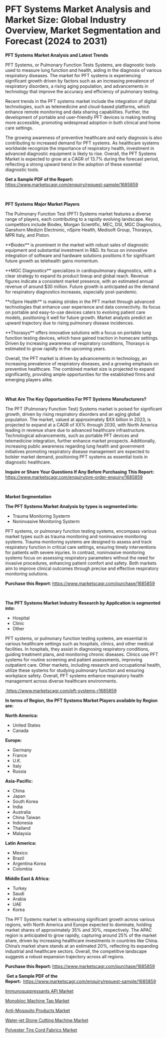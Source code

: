 <p><h1>PFT Systems Market Analysis and Market Size: Global Industry Overview, Market Segmentation and Forecast (2024 to 2031)</h1></p><p><strong>PFT Systems Market Analysis and Latest Trends</strong></p>
<p><p>PFT Systems, or Pulmonary Function Tests Systems, are diagnostic tools used to measure lung function and health, aiding in the diagnosis of various respiratory diseases. The market for PFT systems is experiencing significant growth driven by factors such as an increasing prevalence of respiratory disorders, a rising aging population, and advancements in technology that improve the accuracy and efficiency of pulmonary testing.</p><p>Recent trends in the PFT systems market include the integration of digital technologies, such as telemedicine and cloud-based platforms, which enhance remote monitoring and data sharing capabilities. Further, the development of portable and user-friendly PFT devices is making testing more accessible, promoting widespread adoption in both clinical and home care settings. </p><p>The growing awareness of preventive healthcare and early diagnosis is also contributing to increased demand for PFT systems. As healthcare systems worldwide recognize the importance of respiratory health, investment in advanced diagnostic equipment is likely to rise. Overall, the PFT Systems Market is expected to grow at a CAGR of 13.7% during the forecast period, reflecting a strong upward trend in the adoption of these essential diagnostic tools.</p></p>
<p><strong>Get a Sample PDF of the Report:&nbsp;</strong> <a href="https://www.marketscagr.com/enquiry/request-sample/1685859?utm_campaign=1286&utm_medium=2&utm_source=Github&utm_content=ia&utm_term=13102024&utm_id=pft-systems">https://www.marketscagr.com/enquiry/request-sample/1685859</a></p>
<p>&nbsp;</p>
<p><strong>PFT Systems Major Market Players</strong></p>
<p><p>The Pulmonary Function Test (PFT) Systems market features a diverse range of players, each contributing to a rapidly evolving landscape. Key competitors include Biodex, Morgan Scientific, MEC, DSI, MGC Diagnostics, Ganshorn Medizin Electronic, nSpire Health, Medisoft Group, Thorasys, MPR Italy, and Piston.</p><p>**Biodex** is prominent in the market with robust sales of diagnostic equipment and substantial investment in R&D. Its focus on innovative integration of software and hardware solutions positions it for significant future growth as telehealth gains momentum.</p><p>**MGC Diagnostics** specializes in cardiopulmonary diagnostics, with a clear strategy to expand its product lineup and global reach. Revenue figures indicate a consistent market presence, with an estimated annual revenue of around $30 million. Future growth is anticipated as the demand for respiratory diagnostics increases, especially post-pandemic.</p><p>**nSpire Health** is making strides in the PFT market through advanced technologies that enhance user experience and data connectivity. Its focus on portable and easy-to-use devices caters to evolving patient care models, positioning it well for future growth. Market analysts predict an upward trajectory due to rising pulmonary disease incidences.</p><p>**Thorasys** offers innovative solutions with a focus on portable lung function testing devices, which have gained traction in homecare settings. Driven by increasing awareness of respiratory conditions, Thorasys is estimated to grow rapidly in the upcoming years.</p><p>Overall, the PFT market is driven by advancements in technology, an increasing prevalence of respiratory diseases, and a growing emphasis on preventive healthcare. The combined market size is projected to expand significantly, providing ample opportunities for the established firms and emerging players alike.</p></p>
<p>&nbsp;</p>
<p><strong>What Are The Key Opportunities For PFT Systems Manufacturers?</strong></p>
<p><p>The PFT (Pulmonary Function Test) Systems market is poised for significant growth, driven by rising respiratory disorders and an aging global population. The market, valued at approximately $XX billion in 2023, is projected to expand at a CAGR of XX% through 2030, with North America leading in revenue share due to advanced healthcare infrastructure. Technological advancements, such as portable PFT devices and telemedicine integration, further enhance market prospects. Additionally, increasing public awareness regarding lung health and government initiatives promoting respiratory disease management are expected to bolster market demand, positioning PFT systems as essential tools in diagnostic healthcare.</p></p>
<p><strong>Inquire or Share Your Questions If Any Before Purchasing This Report:</strong> <a href="https://www.marketscagr.com/enquiry/pre-order-enquiry/1685859?utm_campaign=1286&utm_medium=2&utm_source=Github&utm_content=ia&utm_term=13102024&utm_id=pft-systems">https://www.marketscagr.com/enquiry/pre-order-enquiry/1685859</a></p>
<p>&nbsp;</p>
<p><strong>Market Segmentation</strong></p>
<p><strong>The PFT Systems Market Analysis by types is segmented into:</strong></p>
<p><ul><li>Trauma Monitoring Systerm</li><li>Noninvasive Monitoring Systerm</li></ul></p>
<p><p>PFT systems, or pulmonary function testing systems, encompass various market types such as trauma monitoring and noninvasive monitoring systems. Trauma monitoring systems are designed to assess and track respiratory function in critical care settings, ensuring timely interventions for patients with severe injuries. In contrast, noninvasive monitoring systems focus on assessing respiratory parameters without the need for invasive procedures, enhancing patient comfort and safety. Both markets aim to improve clinical outcomes through precise and effective respiratory monitoring solutions.</p></p>
<p><strong>Purchase this Report:&nbsp;</strong><a href="https://www.marketscagr.com/purchase/1685859?utm_campaign=1286&utm_medium=2&utm_source=Github&utm_content=ia&utm_term=13102024&utm_id=pft-systems">https://www.marketscagr.com/purchase/1685859</a></p>
<p>&nbsp;</p>
<p><strong>The PFT Systems Market Industry Research by Application is segmented into:</strong></p>
<p><ul><li>Hospital</li><li>Clinic</li><li>Other</li></ul></p>
<p><p>PFT systems, or pulmonary function testing systems, are essential in various healthcare settings such as hospitals, clinics, and other medical facilities. In hospitals, they assist in diagnosing respiratory conditions, guiding treatment plans, and monitoring chronic diseases. Clinics use PFT systems for routine screening and patient assessments, improving outpatient care. Other markets, including research and occupational health, utilize these systems for studying pulmonary function and ensuring workplace safety. Overall, PFT systems enhance respiratory health management across diverse healthcare environments.</p></p>
<p><a href="https://www.marketscagr.com/pft-systems-r1685859?utm_campaign=1286&utm_medium=2&utm_source=Github&utm_content=ia&utm_term=13102024&utm_id=pft-systems">&nbsp;https://www.marketscagr.com/pft-systems-r1685859</a></p>
<p><strong>In terms of Region, the PFT Systems Market Players available by Region are:</strong></p>
<p>
    <p> <strong> North America: </strong>
        <ul>
            <li>United States</li>
            <li>Canada</li>
        </ul>
        </p> 
    <p> <strong> Europe: </strong>
        <ul>
            <li>Germany</li>
            <li>France</li>
            <li>U.K.</li>
            <li>Italy</li>
            <li>Russia</li>
        </ul>
        </p> 
    <p> <strong> Asia-Pacific: </strong>
        <ul>
            <li>China</li>
            <li>Japan</li>
            <li>South Korea</li>
            <li>India</li>
            <li>Australia</li>
            <li>China Taiwan</li>
            <li>Indonesia</li>
            <li>Thailand</li>
            <li>Malaysia</li>
        </ul>
        </p> 
    <p> <strong> Latin America: </strong>
        <ul>
            <li>Mexico</li>
            <li>Brazil</li>
            <li>Argentina Korea</li>
            <li>Colombia</li>
        </ul>
        </p> 
    <p> <strong> Middle East & Africa: </strong>
        <ul>
            <li>Turkey</li>
            <li>Saudi</li>
            <li>Arabia</li>
            <li>UAE</li>
            <li>Korea</li>
        </ul>
    </p>
    </p>
<p><p>The PFT Systems market is witnessing significant growth across various regions, with North America and Europe expected to dominate, holding market shares of approximately 35% and 30%, respectively. The APAC region is anticipated to grow rapidly, capturing around 25% of the market share, driven by increasing healthcare investments in countries like China. China’s market share stands at an estimated 20%, reflecting its expanding industrial and healthcare sectors. Overall, the competitive landscape suggests a robust expansion trajectory across all regions.</p></p>
<p><strong>Purchase this Report: </strong><a href="https://www.marketscagr.com/purchase/1685859?utm_campaign=1286&utm_medium=2&utm_source=Github&utm_content=ia&utm_term=13102024&utm_id=pft-systems">https://www.marketscagr.com/purchase/1685859</a></p>
<p>&nbsp;<strong>Get a Sample PDF of the Report:&nbsp;&nbsp;</strong><a href="https://www.marketscagr.com/enquiry/request-sample/1685859?utm_campaign=1286&utm_medium=2&utm_source=Github&utm_content=ia&utm_term=13102024&utm_id=pft-systems">https://www.marketscagr.com/enquiry/request-sample/1685859</a></p>
<p><strong></strong></p>
<p><p><a href="https://github.com/luckyshygirl/Market-Research-Report-List-6/blob/main/immunosuppressants-api-market.md?utm_campaign=1286&utm_medium=2&utm_source=Github&utm_content=ia&utm_term=13102024&utm_id=pft-systems">Immunosuppressants API Market</a></p><p><a href="https://www.linkedin.com/pulse/market-insights-global-monobloc-machine-tap-forecast-h33bc?utm_campaign=1286&utm_medium=2&utm_source=Github&utm_content=ia&utm_term=13102024&utm_id=pft-systems">Monobloc Machine Tap Market</a></p><p><a href="https://www.linkedin.com/pulse/anti-mosquito-products-market-ecosystem-competitive-landscape-w9sxe?utm_campaign=1286&utm_medium=2&utm_source=Github&utm_content=ia&utm_term=13102024&utm_id=pft-systems">Anti-Mosquito Products Market</a></p><p><a href="https://www.linkedin.com/pulse/water-jet-stone-cutting-machine-industry-forecast-market-uw4dc?utm_campaign=1286&utm_medium=2&utm_source=Github&utm_content=ia&utm_term=13102024&utm_id=pft-systems">Water-jet Stone Cutting Machine Market</a></p><p><a href="https://www.linkedin.com/pulse/polyester-tire-cord-fabrics-revenue-growth-report-2024-2031-jszcf?utm_campaign=1286&utm_medium=2&utm_source=Github&utm_content=ia&utm_term=13102024&utm_id=pft-systems">Polyester Tire Cord Fabrics Market</a></p></p>